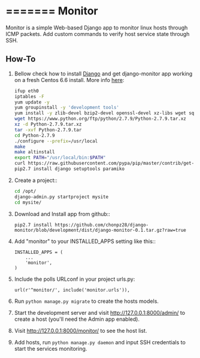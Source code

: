 =======
Monitor
=======

Monitor is a simple Web-based Django app to monitor linux hosts through ICMP packets. Add custom commands to verify host service state through SSH.


How-To
-------

1. Bellow check how to install [Django](https://www.djangoproject.com) and get django-monitor app working on a fresh Centos 6.6 install. More info [here](http://bicofino.io/blog/2014/01/16/installing-python-2-dot-7-6-on-centos-6-dot-5):

    ```bash
    ifup eth0
    iptables -F
    yum update -y
    yum groupinstall -y 'development tools'
    yum install -y zlib-devel bzip2-devel openssl-devel xz-libs wget sqlite-devel
    wget https://www.python.org/ftp/python/2.7.9/Python-2.7.9.tar.xz
    xz -d Python-2.7.9.tar.xz
    tar -xvf Python-2.7.9.tar
    cd Python-2.7.9
    ./configure --prefix=/usr/local
    make
    make altinstall
    export PATH="/usr/local/bin:$PATH"
    curl https://raw.githubusercontent.com/pypa/pip/master/contrib/get-pip.py | python2.7 -
    pip2.7 install django setuptools paramiko
    ```
    
2. Create a project::

    ```bash
    cd /opt/
    django-admin.py startproject mysite
    cd mysite/
    ```
    
3. Download and Install app from github::

    `pip2.7 install https://github.com/chonpz28/django-monitor/blob/development/dist/django-monitor-0.1.tar.gz?raw=true`

4. Add "monitor" to your INSTALLED_APPS setting like this::

    ```
    INSTALLED_APPS = (
        ...
        'monitor',
    )
    ```
    
2. Include the polls URLconf in your project urls.py:

    ```
    url(r'^monitor/', include('monitor.urls')),
    ```

3. Run `python manage.py migrate` to create the hosts models.

4. Start the development server and visit http://127.0.0.1:8000/admin/
   to create a host (you'll need the Admin app enabled).

5. Visit http://127.0.0.1:8000/monitor/ to see the host list.

6. Add hosts, run `python manage.py daemon` and input SSH credentials to start the services monitoring. 
